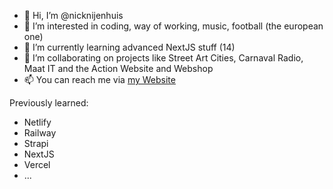 - 👋 Hi, I’m @nicknijenhuis
- 👀 I’m interested in coding, way of working, music, football (the european one)
- 🌱 I’m currently learning advanced NextJS stuff (14)
- 💞️ I’m collaborating on projects like Street Art Cities, Carnaval Radio, Maat IT and the Action Website and Webshop
- 📫 You can reach me via [my Website](https://www.novana.nl)

<!---
nicknijenhuis/nicknijenhuis is a ✨ special ✨ repository because its `README.md` (this file) appears on your GitHub profile.
You can click the Preview link to take a look at your changes.
--->

Previously learned:

- Netlify
- Railway
- Strapi
- NextJS
- Vercel
- ...

